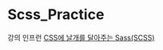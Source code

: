 # Scss_Practice


강의 인프런 [CSS에 날개를 달아주는 Sass(SCSS)](https://www.inflearn.com/course/css%EC%97%90-%EB%82%A0%EA%B0%9C%EB%A5%BC-%EB%8B%AC%EC%95%84%EC%A3%BC%EB%8A%94-sass-scss)
